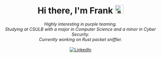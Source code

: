 <h1 align="center">Hi there, I'm Frank <img src="https://github.com/wervlad/wervlad/assets/24524555/766d336d-b87d-44ba-807c-c51de2bc6b4d" width="28px" alt="👋"></h1>

<p align="center">
    <i>
        Highly interesting in purple teaming.<br>
        Studying at CSULB with a major in Computer Science and a minor in Cyber Security.<br>
        Currently working on Rust packet sniffler.<br>
    </i><br>
    <a href="https://www.linkedin.com/in/frank-mancia">
        <img src="https://img.shields.io/badge/LinkedIn-blue?style=flat-square&logo=linkedin" alt="LinkedIn">
    </a>
</p>

